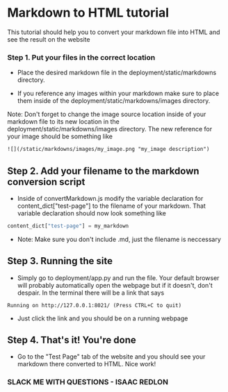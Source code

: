 # Markdown to HTML tutorial

This tutorial should help you to convert your markdown file into HTML and see the 
result on the website

### Step 1. Put your files in the correct location
* Place the desired markdown file in the deployment/static/markdowns directory.

* If you reference any images within your markdown make sure to place them inside of the 
deployment/static/markdowns/images directory.

Note: Don't forget to change the image source location inside of your markdown file to its new 
location in the deployment/static/markdowns/images directory. The new reference for your image 
should 
be something like 
```html
![](/static/markdowns/images/my_image.png "my_image description")
```
## Step 2. Add your filename to the markdown conversion script
* Inside of convertMarkdown.js modify the variable declaration for content_dict["test-page"] to 
the filename of your markdown. That variable declaration should now look something like
```javascript
content_dict["test-page"] = my_markdown
```
* Note: Make sure you don't include .md, just the filename is neccessary

## Step 3. Running the site
* Simply go to deployment/app.py and run the file. Your default browser will probably 
automatically open the webpage but if it doesn't, don't despair. In the terminal there will be a 
link that says
```text
Running on http://127.0.0.1:8021/ (Press CTRL+C to quit)
```
* Just click the link and you should be on a running webpage

## Step 4. That's it! You're done
* Go to the "Test Page" tab of the website and you should see your 
markdown there converted to HTML. Nice work!

### SLACK ME WITH QUESTIONS - ISAAC REDLON
